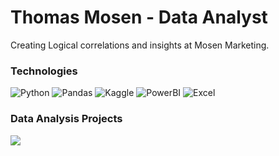 # Thomas Mosen - Data Analyst 
Creating Logical correlations and insights at Mosen Marketing.
### Technologies
![Python](https://img.shields.io/badge/-Python-000?&logo=Python)
![Pandas](https://img.shields.io/badge/-Pandas-000?&logo=Pandas)
![Kaggle](https://img.shields.io/badge/-Kaggle-000?&logo=Kaggle)
![PowerBI](https://img.shields.io/badge/-PowerBI-000?&logo=PowerBI)
![Excel](https://img.shields.io/badge/-Excel-000?&logo=Excel)
### Data Analysis Projects
[![](https://img.shields.io/badge/-🧬%20Evolution%20Du%20Taux%20De%20Fécondité-000)](kaggle.com/thomasmosen/evolution-du-taux-de-f-condit-g-n-rale)
